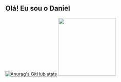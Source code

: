 ## Olá! Eu sou o Daniel

[![Anurag's GitHub stats](https://github-readme-stats.vercel.app/api?username=DanielCs1609&show_icons=true&theme=dracula)](https://github.com/DanielCs1609/github-readme-stats)
<img height="180em" src="https://github-readme-stats.vercel.app/api/top-langs/?username=danielcs1609&layout=compact&langs_count=16&theme=dracula"/>

